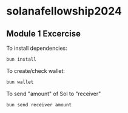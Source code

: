 # solanafellowship2024
## Module 1 Excercise 

To install dependencies:

```bash
bun install
```

To create/check wallet:

```bash
bun wallet
```

To send "amount" of Sol to "receiver"

```bash
bun send receiver amount
```